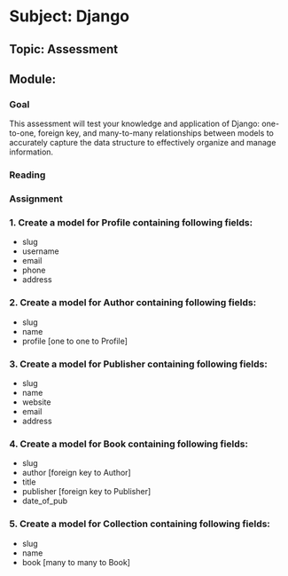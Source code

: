 # Subject: Django
## Topic: Assessment
## Module:
### Goal
This assessment will test your knowledge and application of Django: one-to-one, foreign key, and many-to-many relationships between models to accurately capture the data structure to effectively organize and manage information.
### Reading
### Assignment

### 1. Create a model for Profile containing following fields:
- slug
- username
- email
- phone
- address

### 2. Create a model for Author containing following fields:
- slug
- name
- profile [one to one to Profile]

### 3. Create a model for Publisher containing following fields:
- slug
- name
- website
- email
- address

### 4. Create a model for Book containing following fields:
- slug
- author [foreign key to Author]
- title
- publisher [foreign key to Publisher]
- date_of_pub


### 5. Create a model for Collection containing following fields:
- slug
- name
- book [many to many to Book]


